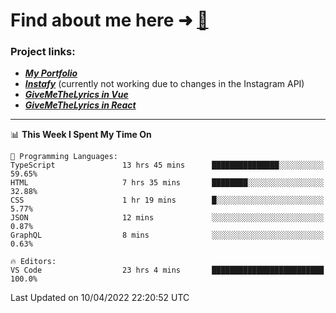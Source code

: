# Find about me here ➜ [🧑](https://pauabella.dev)

### Project links:
- ***[My Portfolio](https://pauabella.dev)***
- ***[Instafy](https://instafy.me)*** (currently not working due to changes in the Instagram API)
- ***[GiveMeTheLyrics in Vue](https://lyrics.pauabella.dev)***
- ***[GiveMeTheLyrics in React](https://pauabella.dev/GiveMeTheLyrics)***

---
<!--START_SECTION:waka-->
📊 **This Week I Spent My Time On** 

```text
💬 Programming Languages: 
TypeScript               13 hrs 45 mins      ███████████████░░░░░░░░░░   59.65% 
HTML                     7 hrs 35 mins       ████████░░░░░░░░░░░░░░░░░   32.88% 
CSS                      1 hr 19 mins        █░░░░░░░░░░░░░░░░░░░░░░░░   5.77% 
JSON                     12 mins             ░░░░░░░░░░░░░░░░░░░░░░░░░   0.87% 
GraphQL                  8 mins              ░░░░░░░░░░░░░░░░░░░░░░░░░   0.63%

🔥 Editors: 
VS Code                  23 hrs 4 mins       █████████████████████████   100.0%

```


 Last Updated on 10/04/2022 22:20:52 UTC
<!--END_SECTION:waka-->
